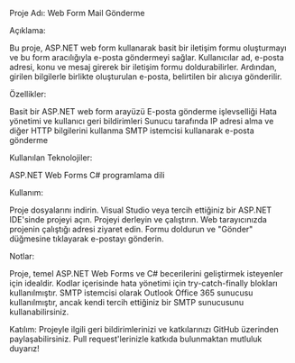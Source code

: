 Proje Adı: Web Form Mail Gönderme

Açıklama:

Bu proje, ASP.NET web form kullanarak basit bir iletişim formu oluşturmayı ve bu form aracılığıyla e-posta göndermeyi sağlar. Kullanıcılar ad, e-posta adresi, konu ve mesaj girerek bir iletişim formu doldurabilirler. Ardından, girilen bilgilerle birlikte oluşturulan e-posta, belirtilen bir alıcıya gönderilir.

Özellikler:

Basit bir ASP.NET web form arayüzü
E-posta gönderme işlevselliği
Hata yönetimi ve kullanıcı geri bildirimleri
Sunucu tarafında IP adresi alma ve diğer HTTP bilgilerini kullanma
SMTP istemcisi kullanarak e-posta gönderme

Kullanılan Teknolojiler:

ASP.NET Web Forms
C# programlama dili

Kullanım:

Proje dosyalarını indirin.
Visual Studio veya tercih ettiğiniz bir ASP.NET IDE'sinde projeyi açın.
Projeyi derleyin ve çalıştırın.
Web tarayıcınızda projenin çalıştığı adresi ziyaret edin.
Formu doldurun ve "Gönder" düğmesine tıklayarak e-postayı gönderin.

Notlar:

Proje, temel ASP.NET Web Forms ve C# becerilerini geliştirmek isteyenler için idealdir.
Kodlar içerisinde hata yönetimi için try-catch-finally blokları kullanılmıştır.
SMTP istemcisi olarak Outlook Office 365 sunucusu kullanılmıştır, ancak kendi tercih ettiğiniz bir SMTP sunucusunu kullanabilirsiniz.

Katılım:
Projeyle ilgili geri bildirimlerinizi ve katkılarınızı GitHub üzerinden paylaşabilirsiniz. Pull request'lerinizle katkıda bulunmaktan mutluluk duyarız!

